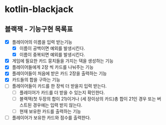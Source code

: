 # kotlin-blackjack

## 블랙잭 - 기능구현 목록표

- [x] 플레이어의 이름을 입력 받는기능
  - [x] 이름이 공백이면 예외를 발생시킨다. 
  - [x] 이름이 중복되면 예외를 발생시킨다.
- [x] 게임에 필요한 카드 뭉치들을 가지는 덱을 생성하는 기능
- [x] 플레이어들에게 2장 씩 카드를 나눠주는 기능
- [x] 플레이어들이 처음에 받은 카드 2장을 출력하는 기능
- [x] 카드들의 합을 구하는 기능
- [ ] 플레이어들이 카드를 한 장씩 더 받을지 입력 받는다.
  - [ ] 플레이어가 카드를 더 받을 수 있는지 확인한다.
  - [ ] 블랙잭(첫 두장의 합이 21)이거나 (세 장이상의 카드)총 합이 21인 경우 또는 버스트된 경우에는 입력 받지 않는다.
  - [ ] 현재 보유한 카드를 출력하는 기능
- [ ] 플레이어가 보유한 카드와 점수를 출력한다.
